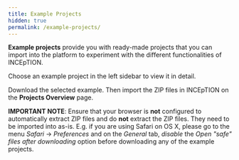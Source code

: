 ```yaml
---
title: Example Projects
hidden: true
permalink: /example-projects/
---
```


**Example projects** provide you with ready-made projects that you can import into the platform to
experiment with the different functionalities of INCEpTION.

Choose an example project in the left sidebar to view it in detail.

Download the selected example. Then import the ZIP files in INCEpTION on the **Projects Overview** page.

**IMPORTANT NOTE**: Ensure that your browser is **not** configured to automatically 
extract ZIP files and do **not** extract the ZIP files. They need to be imported into as-is.
E.g. if you are using Safari on OS X, please go to the menu *Safari* -> *Preferences* and on
the *General* tab, *disable* the *Open "safe" files after downloading* option before downloading
any of the example projects.

